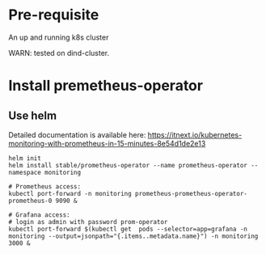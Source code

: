 # Pre-requisite 

An up and running k8s cluster

WARN: tested on dind-cluster.

# Install premetheus-operator

## Use helm

Detailed documentation is available here:
https://itnext.io/kubernetes-monitoring-with-prometheus-in-15-minutes-8e54d1de2e13

```shell
helm init
helm install stable/prometheus-operator --name prometheus-operator --namespace monitoring

# Prometheus access:
kubectl port-forward -n monitoring prometheus-prometheus-operator-prometheus-0 9090 &

# Grafana access:
# login as admin with password prom-operator
kubectl port-forward $(kubectl get  pods --selector=app=grafana -n  monitoring --output=jsonpath="{.items..metadata.name}") -n monitoring  3000 &
```



